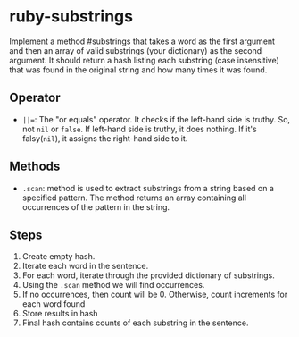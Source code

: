 # ruby-substrings
Implement a method #substrings that takes a word as the first argument and then an array of valid substrings (your dictionary) as the second argument. It should return a hash listing each substring (case insensitive) that was found in the original string and how many times it was found.

## Operator 
- `||=`: The "or equals" operator. It checks if the left-hand side is truthy. So, not `nil` or `false`. If left-hand side is truthy, it does nothing. If it's falsy(`nil`), it assigns the right-hand side to it.

## Methods
- `.scan`: method is used to extract substrings from a string based on a specified pattern. The method returns an array containing all occurrences of the pattern in the string.


## Steps
1. Create empty hash.
2. Iterate each word in the sentence.
3. For each word, iterate through the provided dictionary of substrings.
4. Using the `.scan` method we will find occurrences.
5. If no occurrences, then count will be 0. Otherwise, count increments for each word found
6. Store results in hash
7. Final hash contains counts of each substring in the sentence.
